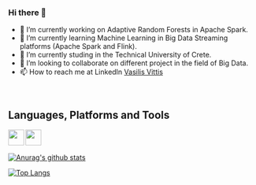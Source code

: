 ### Hi there 👋

<!--
**vvittis/vvittis** is a ✨ _special_ ✨ repository because its `README.md` (this file) appears on your GitHub profile.
-->

- 🔭 I’m currently working on Adaptive Random Forests in Apache Spark.
- 👯 I’m currently learning Machine Learning in Big Data Streaming platforms (Apache Spark and Flink).
- 🌱 I’m currently studing in the Technical University of Crete.
- 👯 I’m looking to collaborate on different project in the field of Big Data.
- 📫 How to reach me at LinkedIn [Vasilis Vittis](https://www.linkedin.com/in/vasilis-vittis/)
<!--
- 😄 Pronouns: ...
- ⚡ Fun fact: ...
-->
<br />

## Languages, Platforms and Tools

<img align="left" height="32" width="32" background-color="#E6526F" src="https://cdn.jsdelivr.net/npm/simple-icons@v3/icons/apacheflink.svg" />

<img align="left" height="32" width="32" background-color="#E6526F" src="https://cdn.jsdelivr.net/npm/simple-icons@v3/icons/java.png" />

<br />
<br />

[![Anurag's github stats](https://github-readme-stats.vercel.app/api?username=vvittis&hide=prs,issues&show_icons=true&theme=tokyonight)](https://github.com/anuraghazra/github-readme-stats)


[![Top Langs](https://github-readme-stats.vercel.app/api/top-langs/?username=vvittis&layout=compact&langs_count=8)](https://github.com/anuraghazra/github-readme-stats)

